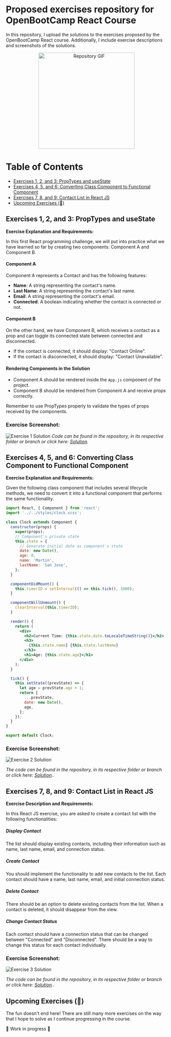 # Proposed exercises repository for OpenBootCamp React Course

In this repository, I upload the solutions to the exercises proposed by the OpenBootCamp React course. Additionally, I include exercise descriptions and screenshots of the solutions.

<div style="text-align: center;">
  <img src="readme-assets/gif/react.gif" alt="Repository GIF" width="300" height="300">
</div>

# Table of Contents

- [Exercises 1, 2, and 3: PropTypes and useState](#exercises-1-2-and-3-proptypes-and-usestate)
- [Exercises 4, 5, and 6: Converting Class Component to Functional Component](#exercises-4-5-and-6-converting-class-component-to-functional-component)
- [Exercises 7, 8, and 9: Contact List in React JS](#exercises-7-8-and-9-contact-list-in-react-js)
- [Upcoming Exercises (🚀)](#upcoming-exercises-)

## Exercises 1, 2, and 3: PropTypes and useState

**Exercise Explanation and Requirements:**

In this first React programming challenge, we will put into practice what we have learned so far by creating two components: Component A and Component B.

#### Component A

Component A represents a Contact and has the following features:

- **Name**: A string representing the contact's name.
- **Last Name**: A string representing the contact's last name.
- **Email**: A string representing the contact's email.
- **Connected**: A boolean indicating whether the contact is connected or not.

#### Component B

On the other hand, we have Component B, which receives a contact as a prop and can toggle its connected state between connected and disconnected.

- If the contact is connected, it should display: "Contact Online".
- If the contact is disconnected, it should display: "Contact Unavailable".

#### Rendering Components in the Solution

- Component A should be rendered inside the `App.js` component of the project.
- Component B should be rendered from Component A and receive props correctly.

Remember to use PropTypes properly to validate the types of props received by the components.

### Exercise Screenshot:

![Exercise 1 Solution](readme-assets/img/Exercise-1-2-3.png)
_Code can be found in the repository, in its respective folder or branch or click here: [Solution](https://github.com/SJAR03/ejercicios-react/tree/main/src/Exercise-1-2-3)._

## Exercises 4, 5, and 6: Converting Class Component to Functional Component

**Exercise Explanation and Requirements:**

Given the following class component that includes several lifecycle methods, we need to convert it into a functional component that performs the same functionality.

```jsx
import React, { Component } from 'react';
import '../../styles/clock.scss';

class Clock extends Component {
  constructor(props) {
    super(props);
    // Component's private state
    this.state = {
      // Generate initial date as component's state
      date: new Date(),
      age: 0,
      name: 'Martin',
      lastName: 'San Jose',
    };
  }

  componentDidMount() {
    this.timerID = setInterval(() => this.tick(), 1000);
  }

  componentWillUnmount() {
    clearInterval(this.timerID);
  }

  render() {
    return (
      <div>
        <h2>Current Time: {this.state.date.toLocaleTimeString()}</h2>
        <h3>
          {this.state.name} {this.state.lastName}
        </h3>
        <h1>Age: {this.state.age}</h1>
      </div>
    );
  }

  tick() {
    this.setState((prevState) => {
      let age = prevState.age + 1;
      return {
        ...prevState,
        date: new Date(),
        age,
      };
    });
  }
}

export default Clock;
```

### Exercise Screenshot:

![Exercise 2 Solution](readme-assets/img/Exercise-4-5-6.png)

_The code can be found in the repository, in its respective folder or branch or click here: [Solution](https://github.com/SJAR03/ejercicios-react/tree/main/src/Exercise-4-5-6).._

## Exercises 7, 8, and 9: Contact List in React JS

**Exercise Description and Requirements:**

In this React JS exercise, you are asked to create a contact list with the following functionalities:

##### Display Contact

The list should display existing contacts, including their information such as name, last name, email, and connection status.

##### Create Contact

You should implement the functionality to add new contacts to the list. Each contact should have a name, last name, email, and initial connection status.

##### Delete Contact

There should be an option to delete existing contacts from the list. When a contact is deleted, it should disappear from the view.

##### Change Contact Status

Each contact should have a connection status that can be changed between "Connected" and "Disconnected". There should be a way to change this status for each contact individually.

### Exercise Screenshot:

![Exercise 3 Solution](readme-assets/img/Exercise-7-8-9.png)

_The code can be found in the repository, in its respective folder or branch or click here: [Solution](https://github.com/SJAR03/ejercicios-react/tree/main/src/Exercise-7-8-9).._

## Upcoming Exercises (🚀)

The fun doesn't end here! There are still many more exercises on the way that I hope to solve as I continue progressing in the course.

🚧 Work in progress 🚧
